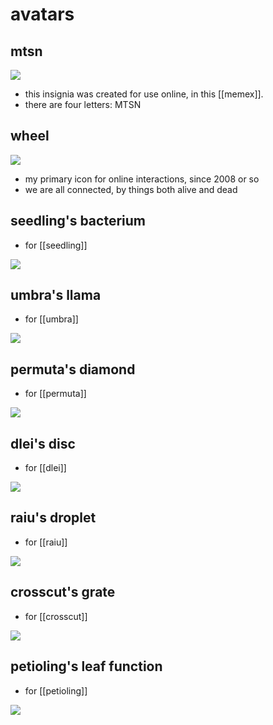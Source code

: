 # avatars

<style>
img.avatar { background-color: white }
</style>

##  mtsn

<img class="avatar" src="resources/img/metasyn.png" />

* this insignia was created for use online, in this [[memex]].
* there are four letters: MTSN

## wheel

<img class="avatar" src="resources/img/metasyn-wheel.png" />

* my primary icon for online interactions, since 2008 or so
* we are all connected, by things both alive and dead

## seedling's bacterium

* for [[seedling]]

<img class="avatar" src="resources/img/dithered_seedling.png" />

## umbra's llama

* for [[umbra]]

<img class="avatar" src="resources/img/dithered_umbra.png" />

## permuta's diamond

* for [[permuta]]

<img class="avatar" src="resources/img/dithered_permuta.png" />

## dlei's disc

* for [[dlei]]

<img class="avatar" src="resources/img/dithered_dlei.png" />

## raiu's droplet

* for [[raiu]]

<img class="avatar" src="resources/img/dithered_raiu.png" />

## crosscut's grate

* for [[crosscut]]

<img class="avatar" src="resources/img/dithered_crosscut.png" />

## petioling's leaf function

* for [[petioling]]

<img class="avatar" src="resources/img/dithered_petioling.png" />
